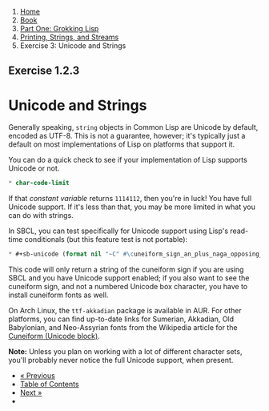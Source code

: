 <ol class="breadcrumb">
  <li><a href="/">Home</a></li>
  <li><a href="/book/">Book</a></li>
  <li><a href="/book/1-0-0-overview/">Part One: Grokking Lisp</a></li>
  <li><a href="/book/1-02-00-input-output/">Printing, Strings, and Streams</a></li>
  <li class="active">Exercise 3: Unicode and Strings</li>
</ol>

## Exercise 1.2.3

# Unicode and Strings

Generally speaking, `string` objects in Common Lisp are Unicode by default, encoded as UTF-8.  This is not a guarantee, however; it's typically just a default on most implementations of Lisp on platforms that support it.

You can do a quick check to see if your implementation of Lisp supports Unicode or not.

```lisp
* char-code-limit
```

If that *constant variable* returns `1114112`, then you're in luck! You have full Unicode support.  If it's less than that, you may be more limited in what you can do with strings.

In SBCL, you can test specifically for Unicode support using Lisp's read-time conditionals (but this feature test is not portable):

```lisp
* #+sb-unicode (format nil "~C" #\cuneiform_sign_an_plus_naga_opposing_an_plus_naga)
```

This code will only return a string of the cuneiform sign if you are using SBCL and you have Unicode support enabled; if you also want to see the cuneiform sign, and not a numbered Unicode box character, you have to install cuneiform fonts as well.

On Arch Linux, the `ttf-akkadian` package is available in AUR.  For other platforms, you can find up-to-date links for Sumerian, Akkadian, Old Babylonian, and Neo-Assyrian fonts from the Wikipedia article for the <a href="http://en.wikipedia.org/wiki/Cuneiform_%28Unicode_block%29#Font_packages" target="_blank">Cuneiform (Unicode block)</a>.

<div class="alert alert-info" role="alert">
  <strong>Note:</strong> Unless you plan on working with a lot of different character sets, you'll probably never notice the full Unicode support, when present.
</div>

<ul class="pager">
  <li class="previous"><a href="/book/1-02-02-more-strings.md">&laquo; Previous</a></li>
  <li><a href="/book/">Table of Contents</a></li>
  <li class="next"><a href="/book/1-02-04-chars.md">Next &raquo;</a><li>
</ul>
